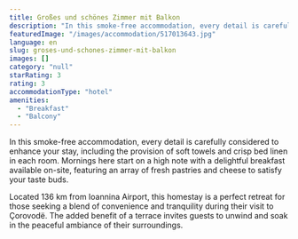 ```yaml
---
title: Großes und schönes Zimmer mit Balkon
description: "In this smoke-free accommodation, every detail is carefully considered to enhance your stay, including the provision of soft towels and crisp bed line..."
featuredImage: "/images/accommodation/517013643.jpg"
language: en
slug: groses-und-schones-zimmer-mit-balkon
images: []
category: "null"
starRating: 3
rating: 3
accommodationType: "hotel"
amenities:
  - "Breakfast"
  - "Balcony"
---
```


In this smoke-free accommodation, every detail is carefully considered to enhance your stay, including the provision of soft towels and crisp bed linen in each room. Mornings here start on a high note with a delightful breakfast available on-site, featuring an array of fresh pastries and cheese to satisfy your taste buds.

Located 136 km from Ioannina Airport, this homestay is a perfect retreat for those seeking a blend of convenience and tranquility during their visit to Çorovodë. The added benefit of a terrace invites guests to unwind and soak in the peaceful ambiance of their surroundings.

